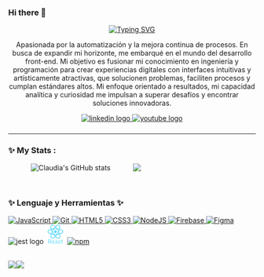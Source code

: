 ### Hi there 👋
<div align="center" align-item="center">

[![Typing SVG](https://readme-typing-svg.demolab.com?font=Raleway&weight=800&size=30&duration=3000&pause=500&color=DA81F5&center=true&width=700&lines=Desarrolladora+Front+End+%F0%9F%A4%A9;Pero+tambi%C3%A9n+Ingeniera+Industrial+%F0%9F%98%8E)](https://git.io/typing-svg)

<p align="left">
  
Apasionada por la automatización y la mejora continua de procesos. En busca de expandir mi horizonte, me embarqué en el mundo del desarrollo front-end. Mi objetivo es fusionar mi conocimiento en ingeniería y programación para crear experiencias digitales con interfaces intuitivas y artísticamente atractivas, que solucionen problemas, faciliten procesos y cumplan estándares altos. Mi enfoque orientado a resultados, mi capacidad analítica y curiosidad me impulsan a superar desafíos y encontrar soluciones innovadoras. 
</p>
</div>

<div align="center">
  <a href="https://www.linkedin.com/in/claudiatohalino/">
    <img src="https://img.shields.io/static/v1?message=LinkedIn&logo=linkedin&label=&color=0077B5&logoColor=white&labelColor=&style=for-the-badge" height="25" alt="linkedin logo"   />
  </a>
   <a href="https://discord.com/channels/@me">
    <img src="https://img.shields.io/static/v1?message=discord&logo=discord&label=&color=586AF7&logoColor=white&labelColor=&style=for-the-badge" height="25" alt="youtube logo"  />
    </a>
</div>

###
---
<h3 align="left">✨ My Stats :</h3>

<div align="center">
  <img align="right" width="250px" src="https://github.com/JaePewu/imagenes/blob/main/imagenes/octocat-ClauT.png" />

![Claudia's GitHub stats](https://github-readme-stats.vercel.app/api?username=claudiatohalino&theme=radical&rank_icon=github&show_icons=true)
  
</div>

<br/>

<h3 align="left">✨ Lenguaje y Herramientas ✨</h3>

<div align="left">
  <p align="left">
    <a href="https://developer.mozilla.org/en-US/docs/Web/JavaScript" target="_blank" rel="noreferrer">
      <img src="https://raw.githubusercontent.com/danielcranney/readme-generator/main/public/icons/skills/javascript-colored.svg" width="36" height="36" alt="JavaScript" />
    </a>
    <a href="https://git-scm.com/" target="_blank" rel="noreferrer">
      <img src="https://raw.githubusercontent.com/danielcranney/readme-generator/main/public/icons/skills/git-colored.svg" width="36" height="36" alt="Git" />
    </a>
    <a href="https://developer.mozilla.org/en-US/docs/Glossary/HTML5" target="_blank" rel="noreferrer">
      <img src="https://raw.githubusercontent.com/danielcranney/readme-generator/main/public/icons/skills/html5-colored.svg" width="36" height="36" alt="HTML5" />
    </a>
    <a href="https://www.w3.org/TR/CSS/#css" target="_blank" rel="noreferrer">
      <img src="https://raw.githubusercontent.com/danielcranney/readme-generator/main/public/icons/skills/css3-colored.svg" width="36" height="36" alt="CSS3" />
    </a>
    <a href="https://nodejs.org/en/" target="_blank" rel="noreferrer">
      <img src="https://raw.githubusercontent.com/danielcranney/readme-generator/main/public/icons/skills/nodejs-colored.svg" width="36" height="36" alt="NodeJS" />
    </a>
    <a href="https://firebase.google.com/" target="_blank" rel="noreferrer">
      <img src="https://raw.githubusercontent.com/danielcranney/readme-generator/main/public/icons/skills/firebase-colored.svg" width="36" height="36" alt="Firebase" />
    </a>
    <a href="https://www.figma.com/" target="_blank" rel="noreferrer">
      <img src="https://raw.githubusercontent.com/danielcranney/readme-generator/main/public/icons/skills/figma-colored.svg" width="36" height="36" alt="Figma" />
    </a>
    <img src="https://cdn.jsdelivr.net/gh/devicons/devicon/icons/jest/jest-plain.svg" height="36" alt="jest logo" />

  <img src="https://raw.githubusercontent.com/devicons/devicon/master/icons/react/react-original-wordmark.svg" alt="react" width="40" height="40"/>

  <a href="https://github.com/DeaGatell/DeaGatell/assets/127211939/94af3989-f0ea-4873-b2d7-fbcd5235f8a2" rel="noreferrer">
      <img src="https://github.com/DeaGatell/DeaGatell/assets/127211939/94af3989-f0ea-4873-b2d7-fbcd5235f8a2" width="36" height="36" alt="npm" />
    </a>
  
  </p>
</div>

<br>

<a href="https://github.com/claudiatohalino/codestats-profile-readme">
  <img align="left" src="https://github-readme-stats.vercel.app/api/pin/?username=claudiatohalino&repo=DEV006-data-lovers.github.io&theme=radical" />
</a>

<a href="https://github.com/claudiatohalino/codestats-profile-readme">
  <img align="left" src="https://github-readme-stats.vercel.app/api/pin/?username=claudiatohalino&repo=DEV006-social-network.github.io&theme=radical" />
</a>






<!-- 
**ClaudiaTohalino/ClaudiaTohalino** is a ✨ _special_ ✨ repository because its `README.md` (this file) appears on your GitHub profile.

Here are some ideas to get you started:

- 🔭 I’m currently working on ...
- 🌱 I’m currently learning ...
- 👯 I’m looking to collaborate on ...
- 🤔 I’m looking for help with ...
- 💬 Ask me about ...
- 📫 How to reach me: ...
- 😄 Pronouns: ...
- ⚡ Fun fact: ...
-->

